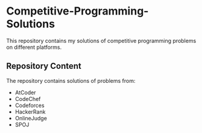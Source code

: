 # Competitive-Programming-Solutions
<p> This repository contains my solutions of competitive programming problems on different platforms. </p>

<h2> Repository Content </h2>

<p> The repository contains solutions of problems from: </p>
<ul>
<li>  AtCoder </li>
<li>  CodeChef </li>
<li>  Codeforces </li>
<li>  HackerRank </li>
<li>  OnlineJudge </li>
<li>  SPOJ </li>

</ul>

